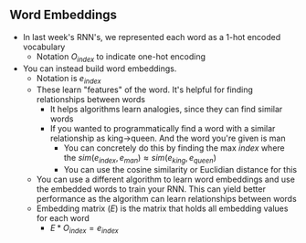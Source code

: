 ## Word Embeddings

* In last week's RNN's, we represented each word as a 1-hot encoded vocabulary
  * Notation $O_{index}$ to indicate one-hot encoding
* You can instead build word embeddings. 
  * Notation is $e_{index}$
  * These learn "features" of the word. It's helpful for finding relationships between words
    * It helps algorithms learn analogies, since they can find similar words
    * If you wanted to programmatically find a word with a similar relationship as king->queen. And the word you're given is man
      * You can concretely do this by finding the max $index$ where the $sim(e_{index}, e_{man}) \approx sim(e_{king}, e_{queen})$
      * You can use the cosine similarity or Euclidian distance for this
  * You can use a different algorithm to learn word embeddings and use the embedded words to train your RNN. This can yield better performance as the algorithm can learn relationships between words
  * Embedding matrix ($E$) is the matrix that holds all embedding values for each word
    * $E * O_{index} = e_{index}$